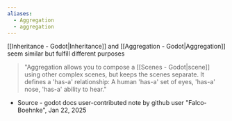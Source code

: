 ```yaml
---
aliases:
  - Aggregation
  - aggregation
---
```

[[Inheritance - Godot|Inheritance]] and [[Aggregation - Godot|Aggregation]] seem similar but fulfill different purposes

>"Aggregation allows you to compose a [[Scenes - Godot|scene]] using other complex scenes, but keeps the scenes separate. It defines a 'has-a' relationship: A human 'has-a' set of eyes, 'has-a' nose, 'has-a' ability to hear."
+  Source - godot docs user-contributed note by github user "Falco-Boehnke", Jan 22, 2025